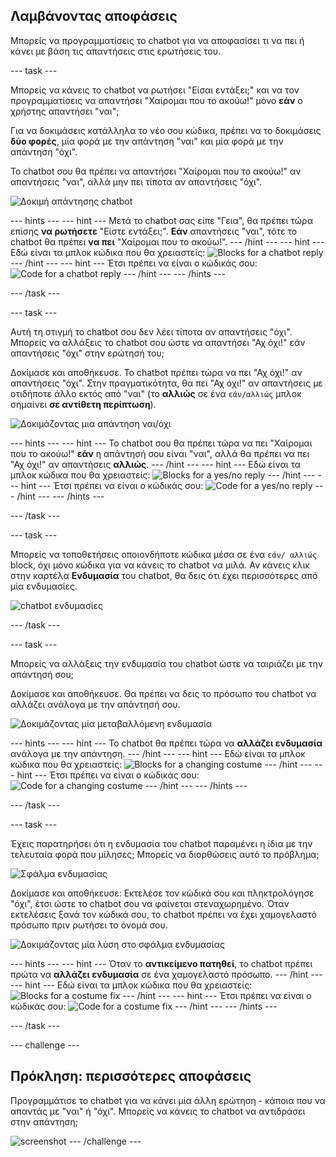 ## Λαμβάνοντας αποφάσεις

Μπορείς να προγραμματίσεις το chatbot για να αποφασίσει τι να πει ή κάνει με βάση τις απαντήσεις στις ερωτήσεις του.

--- task ---

Μπορείς να κάνεις το chatbot να ρωτήσει "Είσαι εντάξει;" και να τον προγραμματίσεις να απαντήσει "Χαίρομαι που το ακούω!" μόνο **εάν** ο χρήστης απαντήσει "ναι";

Για να δοκιμάσεις κατάλληλα το νέο σου κώδικα, πρέπει να το δοκιμάσεις **δύο φορές**, μία φορά με την απάντηση "ναι" και μία φορά με την απάντηση "όχι".

Το chatbot σου θα πρέπει να απαντήσει "Χαίρομαι που το ακούω!" αν απαντήσεις "ναι", αλλά μην πει τίποτα αν απαντήσεις "όχι".

![Δοκιμή απάντησης chatbot](images/chatbot-if-test.png)

--- hints --- --- hint --- Μετά το chatbot σας είπε "Γεια", θα πρέπει τώρα επίσης **να ρωτήσετε** "Είστε εντάξει;". **Εάν** απαντήσεις "ναι", τότε το chatbot θα πρέπει **να πει** "Χαίρομαι που το ακούω!". --- /hint --- --- hint --- Εδώ είναι τα μπλοκ κώδικα που θα χρειαστείς: ![Blocks for a chatbot reply](images/chatbot-if-blocks.png) --- /hint --- --- hint --- Έτσι πρέπει να είναι ο κώδικάς σου: ![Code for a chatbot reply](images/chatbot-if-code.png) --- /hint --- --- /hints ---

--- /task ---

--- task ---

Αυτή τη στιγμή το chatbot σου δεν λέει τίποτα αν απαντήσεις "όχι". Μπορείς να αλλάξεις το chatbot σου ώστε να απαντήσει "Αχ όχι!" εάν απαντήσεις "όχι" στην ερώτησή του;

Δοκίμασε και αποθήκευσε. Το chatbot πρέπει τώρα να πει "Αχ όχι!" αν απαντήσεις "όχι". Στην πραγματικότητα, θα πει "Αχ όχι!" αν απαντήσεις με οτιδήποτε άλλο εκτός από "ναι" (το **αλλιώς** σε ένα `εάν/αλλιώς` μπλοκ σημαίνει **σε αντίθετη περίπτωση**).

![Δοκιμάζοντας μια απάντηση ναι/όχι](images/chatbot-if-else-test.png)

--- hints --- --- hint --- Το chatbot σου θα πρέπει τώρα να πει "Χαίρομαι που το ακούω!" **εάν** η απάντησή σου είναι "ναι", αλλά θα πρέπει να πει "Αχ όχι!" αν απαντήσεις **αλλιώς**. --- /hint --- --- hint --- Εδώ είναι τα μπλοκ κώδικα που θα χρειαστείς: ![Blocks for a yes/no reply](images/chatbot-if-else-blocks.png) --- /hint --- --- hint --- Έτσι πρέπει να είναι ο κώδικάς σου: ![Code for a yes/no reply](images/chatbot-if-else-code.png) --- /hint --- --- /hints ---

--- /task ---

--- task ---

Μπορείς να τοποθετήσεις οποιονδήποτε κώδικα μέσα σε ένα `εάν/ αλλιώς` block, όχι μόνο κώδικα για να κάνεις το chatbot να μιλά. Αν κάνεις κλικ στην καρτέλα **Ενδυμασία** του chatbot, θα δεις ότι έχει περισσότερες από μία ενδυμασίες.

![chatbot ενδυμασίες](images/chatbot-costume-view.png)

--- /task ---

--- task ---

Μπορείς να αλλάξεις την ενδυμασία του chatbot ώστε να ταιριάζει με την απάντησή σου;

Δοκίμασε και αποθήκευσε. Θα πρέπει να δεις το πρόσωπο του chatbot να αλλάζει ανάλογα με την απάντησή σου.

![Δοκιμάζοντας μία μεταβαλλόμενη ενδυμασία](images/chatbot-costume-test.png)

--- hints --- --- hint --- Το chatbot θα πρέπει τώρα να **αλλάζει ενδυμασία** ανάλογα με την απάντηση. --- /hint --- --- hint --- Εδώ είναι τα μπλοκ κώδικα που θα χρειαστείς: ![Blocks for a changing costume](images/chatbot-costume-blocks.png) --- /hint --- --- hint --- Έτσι πρέπει να είναι ο κώδικάς σου: ![Code for a changing costume](images/chatbot-costume-code.png) --- /hint --- --- /hints ---

--- /task ---

--- task ---

Έχεις παρατηρήσει ότι η ενδυμασία του chatbot παραμένει η ίδια με την τελευταία φορά που μίλησες; Μπορείς να διορθώσεις αυτό το πρόβλημα;

![Σφάλμα ενδυμασίας](images/chatbot-costume-bug-test.png)

Δοκίμασε και αποθήκευσε: Εκτελέσε τον κώδικά σου και πληκτρολόγησε "όχι", έτσι ώστε το chatbot σου να φαίνεται στεναχωρημένο. Όταν εκτελέσεις ξανά τον κώδικά σου, το chatbot πρέπει να έχει χαμογελαστό πρόσωπο πριν ρωτήσει το όνομά σου.

![Δοκιμάζοντας μία λύση στο σφάλμα ενδυμασίας](images/chatbot-costume-fix-test.png)

--- hints --- --- hint --- Όταν το **αντικείμενο πατηθεί**, το chatbot πρέπει πρώτα να **αλλάζει ενδυμασία** σε ένα χαμογελαστό πρόσωπο. --- /hint --- --- hint --- Εδώ είναι τα μπλοκ κώδικα που θα χρειαστείς: ![Blocks for a costume fix](images/chatbot-costume-fix-blocks.png) --- /hint --- --- hint --- Έτσι πρέπει να είναι ο κώδικάς σου: ![Code for a costume fix](images/chatbot-costume-fix-code.png) --- /hint --- --- /hints ---

--- /task ---

--- challenge ---

## Πρόκληση: περισσότερες αποφάσεις

Προγραμμάτισε το chatbot για να κάνει μία άλλη ερώτηση - κάποια που να απαντάς με "ναι" ή "όχι". Μπορείς να κάνεις το chatbot να αντιδράσει στην απάντηση;

![screenshot](images/chatbot-joke.png) --- /challenge ---
